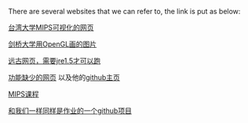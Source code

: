 There are several websites that we can refer to, the link is put as below:

[台湾大学MIPS可视化的网页](https://www3.ntu.edu.sg/home/smitha/FYP_Gerald/index.html)

[剑桥大学用OpenGL画的图片](http://mi.eng.cam.ac.uk/~ahg/MIPS-Datapath/)

[远古网页，需要jre1.5才可以跑](http://jamesgart.com/procsim/index.html)

[功能缺少的网页](https://aleksa-sukovic.github.io/mips-visualiser/) 以及他的[github主页](https://github.com/aleksa-sukovic/mips-visualiser)

[MIPS课程](http://courses.cs.vt.edu/~cs2505/fall2010/Resources.html)

[和我们一样同样是作业的一个github项目](https://github.com/ozym4nd145/MIPS-Simulator)

